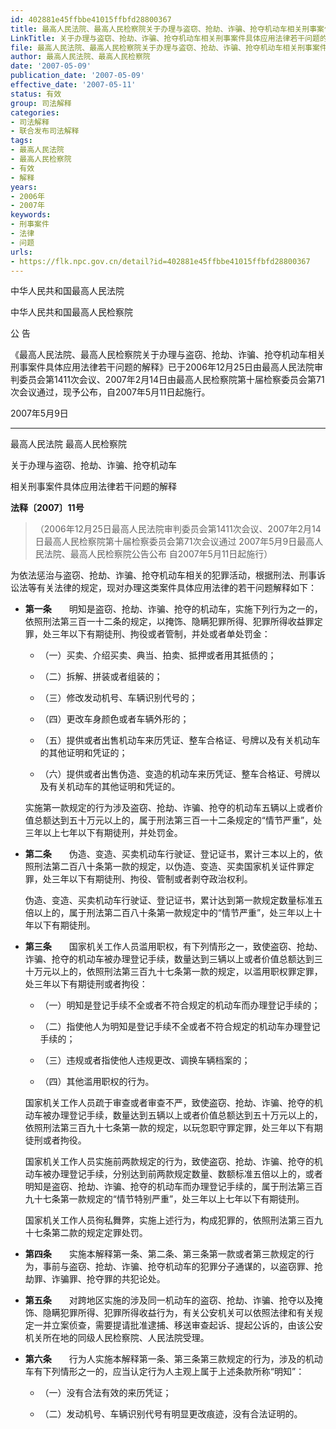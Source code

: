 ```yaml
---
id: 402881e45ffbbe41015ffbfd28800367
title: 最高人民法院、最高人民检察院关于办理与盗窃、抢劫、诈骗、抢夺机动车相关刑事案件具体应用法律若干问题的解释
LinkTitle: 关于办理与盗窃、抢劫、诈骗、抢夺机动车相关刑事案件具体应用法律若干问题的解释（2007）
file: 最高人民法院、最高人民检察院关于办理与盗窃、抢劫、诈骗、抢夺机动车相关刑事案件具体应用法律若干问题的解释_20070509_402881e45ffbbe41015ffbfd28800367.docx
author: 最高人民法院、最高人民检察院
date: '2007-05-09'
publication_date: '2007-05-09'
effective_date: '2007-05-11'
status: 有效
group: 司法解释
categories:
- 司法解释
- 联合发布司法解释
tags:
- 最高人民法院
- 最高人民检察院
- 有效
- 解释
years:
- 2006年
- 2007年
keywords:
- 刑事案件
- 法律
- 问题
urls:
- https://flk.npc.gov.cn/detail?id=402881e45ffbbe41015ffbfd28800367
---
```


中华人民共和国最高人民法院

中华人民共和国最高人民检察院

公 告

《最高人民法院、最高人民检察院关于办理与盗窃、抢劫、诈骗、抢夺机动车相关刑事案件具体应用法律若干问题的解释》已于2006年12月25日由最高人民法院审判委员会第1411次会议、2007年2月14日由最高人民检察院第十届检察委员会第71次会议通过，现予公布，自2007年5月11日起施行。

2007年5月9日

---

最高人民法院 最高人民检察院

关于办理与盗窃、抢劫、诈骗、抢夺机动车

相关刑事案件具体应用法律若干问题的解释

**法释〔2007〕11号**

> （2006年12月25日最高人民法院审判委员会第1411次会议、2007年2月14日最高人民检察院第十届检察委员会第71次会议通过 2007年5月9日最高人民法院、最高人民检察院公告公布 自2007年5月11日起施行）

为依法惩治与盗窃、抢劫、诈骗、抢夺机动车相关的犯罪活动，根据刑法、刑事诉讼法等有关法律的规定，现对办理这类案件具体应用法律的若干问题解释如下：

- **第一条**　　明知是盗窃、抢劫、诈骗、抢夺的机动车，实施下列行为之一的，依照刑法第三百一十二条的规定，以掩饰、隐瞒犯罪所得、犯罪所得收益罪定罪，处三年以下有期徒刑、拘役或者管制，并处或者单处罚金：

  - （一）买卖、介绍买卖、典当、拍卖、抵押或者用其抵债的；

  - （二）拆解、拼装或者组装的；

  - （三）修改发动机号、车辆识别代号的；

  - （四）更改车身颜色或者车辆外形的；

  - （五）提供或者出售机动车来历凭证、整车合格证、号牌以及有关机动车的其他证明和凭证的；

  - （六）提供或者出售伪造、变造的机动车来历凭证、整车合格证、号牌以及有关机动车的其他证明和凭证的。

  实施第一款规定的行为涉及盗窃、抢劫、诈骗、抢夺的机动车五辆以上或者价值总额达到五十万元以上的，属于刑法第三百一十二条规定的“情节严重”，处三年以上七年以下有期徒刑，并处罚金。

- **第二条**　　伪造、变造、买卖机动车行驶证、登记证书，累计三本以上的，依照刑法第二百八十条第一款的规定，以伪造、变造、买卖国家机关证件罪定罪，处三年以下有期徒刑、拘役、管制或者剥夺政治权利。

  伪造、变造、买卖机动车行驶证、登记证书，累计达到第一款规定数量标准五倍以上的，属于刑法第二百八十条第一款规定中的“情节严重”，处三年以上十年以下有期徒刑。

- **第三条**　　国家机关工作人员滥用职权，有下列情形之一，致使盗窃、抢劫、诈骗、抢夺的机动车被办理登记手续，数量达到三辆以上或者价值总额达到三十万元以上的，依照刑法第三百九十七条第一款的规定，以滥用职权罪定罪，处三年以下有期徒刑或者拘役：

  - （一）明知是登记手续不全或者不符合规定的机动车而办理登记手续的；

  - （二）指使他人为明知是登记手续不全或者不符合规定的机动车办理登记手续的；

  - （三）违规或者指使他人违规更改、调换车辆档案的；

  - （四）其他滥用职权的行为。

  国家机关工作人员疏于审查或者审查不严，致使盗窃、抢劫、诈骗、抢夺的机动车被办理登记手续，数量达到五辆以上或者价值总额达到五十万元以上的，依照刑法第三百九十七条第一款的规定，以玩忽职守罪定罪，处三年以下有期徒刑或者拘役。

  国家机关工作人员实施前两款规定的行为，致使盗窃、抢劫、诈骗、抢夺的机动车被办理登记手续，分别达到前两款规定数量、数额标准五倍以上的，或者明知是盗窃、抢劫、诈骗、抢夺的机动车而办理登记手续的，属于刑法第三百九十七条第一款规定的“情节特别严重”，处三年以上七年以下有期徒刑。

  国家机关工作人员徇私舞弊，实施上述行为，构成犯罪的，依照刑法第三百九十七条第二款的规定定罪处罚。

- **第四条**　　实施本解释第一条、第二条、第三条第一款或者第三款规定的行为，事前与盗窃、抢劫、诈骗、抢夺机动车的犯罪分子通谋的，以盗窃罪、抢劫罪、诈骗罪、抢夺罪的共犯论处。

- **第五条**　　对跨地区实施的涉及同一机动车的盗窃、抢劫、诈骗、抢夺以及掩饰、隐瞒犯罪所得、犯罪所得收益行为，有关公安机关可以依照法律和有关规定一并立案侦查，需要提请批准逮捕、移送审查起诉、提起公诉的，由该公安机关所在地的同级人民检察院、人民法院受理。

- **第六条**　　行为人实施本解释第一条、第三条第三款规定的行为，涉及的机动车有下列情形之一的，应当认定行为人主观上属于上述条款所称“明知”：

  - （一）没有合法有效的来历凭证；

  - （二）发动机号、车辆识别代号有明显更改痕迹，没有合法证明的。

